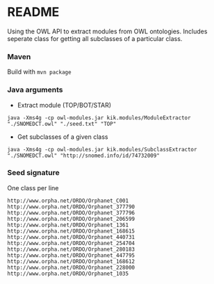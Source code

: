 # README #

Using the OWL API to extract modules from OWL ontologies. Includes seperate class for getting all subclasses of a particular class.

### Maven ###
Build with <code>mvn package</code>

### Java arguments ###

- Extract module (TOP/BOT/STAR)
<p><code>java -Xms4g -cp owl-modules.jar kik.modules/ModuleExtractor "./SNOMEDCT.owl" "./seed.txt" "TOP"</code></p>

- Get subclasses of a given class
<p><code>java -Xms4g -cp owl-modules.jar kik.modules/SubclassExtractor "./SNOMEDCT.owl" "http://snomed.info/id/74732009"</code></p>


### Seed signature ###
One class per line
```
http://www.orpha.net/ORDO/Orphanet_C001
http://www.orpha.net/ORDO/Orphanet_377790
http://www.orpha.net/ORDO/Orphanet_377796
http://www.orpha.net/ORDO/Orphanet_206599
http://www.orpha.net/ORDO/Orphanet_1361
http://www.orpha.net/ORDO/Orphanet_168615
http://www.orpha.net/ORDO/Orphanet_440731
http://www.orpha.net/ORDO/Orphanet_254704
http://www.orpha.net/ORDO/Orphanet_280183
http://www.orpha.net/ORDO/Orphanet_447795
http://www.orpha.net/ORDO/Orphanet_168612
http://www.orpha.net/ORDO/Orphanet_228000
http://www.orpha.net/ORDO/Orphanet_1035
``` 
